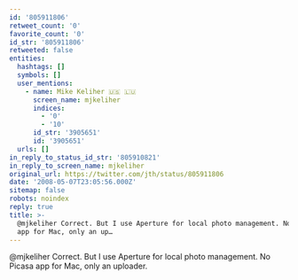 ```yaml
---
id: '805911806'
retweet_count: '0'
favorite_count: '0'
id_str: '805911806'
retweeted: false
entities:
  hashtags: []
  symbols: []
  user_mentions:
    - name: Mike Keliher 🇺🇸 🇱🇺
      screen_name: mjkeliher
      indices:
        - '0'
        - '10'
      id_str: '3905651'
      id: '3905651'
  urls: []
in_reply_to_status_id_str: '805910821'
in_reply_to_screen_name: mjkeliher
original_url: https://twitter.com/jth/status/805911806
date: '2008-05-07T23:05:56.000Z'
sitemap: false
robots: noindex
reply: true
title: >-
  @mjkeliher Correct. But I use Aperture for local photo management. No Picasa
  app for Mac, only an up…
---
```


@mjkeliher Correct. But I use Aperture for local photo management. No Picasa app for Mac, only an uploader.